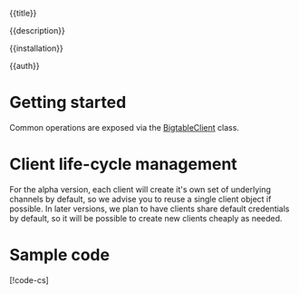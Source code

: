 {{title}}

{{description}}

{{installation}}

{{auth}}

# Getting started

Common operations are exposed via the
[BigtableClient](obj/api/Google.Cloud.Bigtable.V2.BigtableClient.yml)
class.

# Client life-cycle management

For the alpha version, each client will create it's own set of underlying
channels by default, so we advise you to reuse a single client object if
possible. In later versions, we plan to have clients share default
credentials by default, so it will be possible to create new clients cheaply
as needed.

# Sample code

[!code-cs[](obj/snippets/Google.Cloud.Bigtable.V2.BigtableClient.txt#Overview)]
